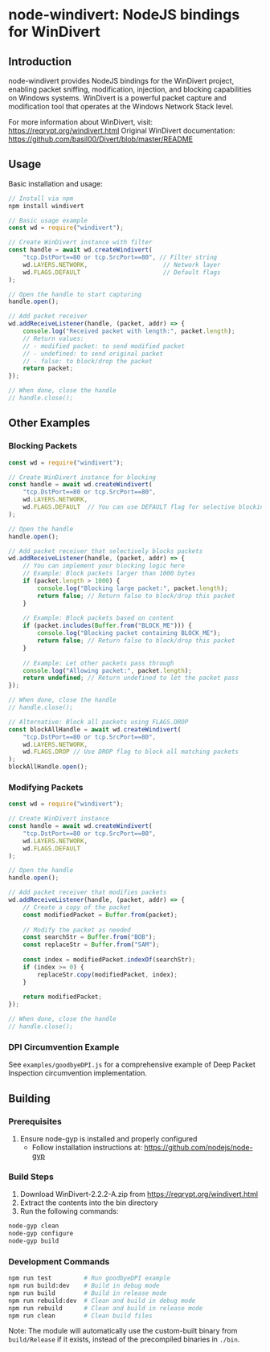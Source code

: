 # node-windivert: NodeJS bindings for WinDivert

## Introduction
node-windivert provides NodeJS bindings for the WinDivert project, enabling packet sniffing, modification, injection, and blocking capabilities on Windows systems. WinDivert is a powerful packet capture and modification tool that operates at the Windows Network Stack level.

For more information about WinDivert, visit: https://reqrypt.org/windivert.html
Original WinDivert documentation: https://github.com/basil00/Divert/blob/master/README

## Usage
Basic installation and usage:
```javascript
// Install via npm
npm install windivert

// Basic usage example
const wd = require("windivert");

// Create WinDivert instance with filter
const handle = await wd.createWindivert(
    "tcp.DstPort==80 or tcp.SrcPort==80", // Filter string
    wd.LAYERS.NETWORK,                     // Network layer
    wd.FLAGS.DEFAULT                       // Default flags
);

// Open the handle to start capturing
handle.open();

// Add packet receiver
wd.addReceiveListener(handle, (packet, addr) => {
    console.log("Received packet with length:", packet.length);
    // Return values:
    // - modified packet: to send modified packet
    // - undefined: to send original packet
    // - false: to block/drop the packet
    return packet; 
});

// When done, close the handle
// handle.close();
```

## Other Examples

### Blocking Packets
```javascript
const wd = require("windivert");

// Create WinDivert instance for blocking
const handle = await wd.createWindivert(
    "tcp.DstPort==80 or tcp.SrcPort==80",
    wd.LAYERS.NETWORK,
    wd.FLAGS.DEFAULT  // You can use DEFAULT flag for selective blocking
);

// Open the handle
handle.open();

// Add packet receiver that selectively blocks packets
wd.addReceiveListener(handle, (packet, addr) => {
    // You can implement your blocking logic here
    // Example: Block packets larger than 1000 bytes
    if (packet.length > 1000) {
        console.log("Blocking large packet:", packet.length);
        return false; // Return false to block/drop this packet
    }
    
    // Example: Block packets based on content
    if (packet.includes(Buffer.from("BLOCK_ME"))) {
        console.log("Blocking packet containing BLOCK_ME");
        return false; // Return false to block/drop this packet
    }
    
    // Example: Let other packets pass through
    console.log("Allowing packet:", packet.length);
    return undefined; // Return undefined to let the packet pass
});

// When done, close the handle
// handle.close();

// Alternative: Block all packets using FLAGS.DROP
const blockAllHandle = await wd.createWindivert(
    "tcp.DstPort==80 or tcp.SrcPort==80",
    wd.LAYERS.NETWORK,
    wd.FLAGS.DROP // Use DROP flag to block all matching packets
);
blockAllHandle.open();
```

### Modifying Packets
```javascript
const wd = require("windivert");

// Create WinDivert instance
const handle = await wd.createWindivert(
    "tcp.DstPort==80 or tcp.SrcPort==80",
    wd.LAYERS.NETWORK,
    wd.FLAGS.DEFAULT
);

// Open the handle
handle.open();

// Add packet receiver that modifies packets
wd.addReceiveListener(handle, (packet, addr) => {
    // Create a copy of the packet
    const modifiedPacket = Buffer.from(packet);
    
    // Modify the packet as needed
    const searchStr = Buffer.from("BOB");
    const replaceStr = Buffer.from("SAM");
    
    const index = modifiedPacket.indexOf(searchStr);
    if (index >= 0) {
        replaceStr.copy(modifiedPacket, index);
    }
    
    return modifiedPacket;
});

// When done, close the handle
// handle.close();
```

### DPI Circumvention Example
See `examples/goodbyeDPI.js` for a comprehensive example of Deep Packet Inspection circumvention implementation.

## Building

### Prerequisites
1. Ensure node-gyp is installed and properly configured
   - Follow installation instructions at: https://github.com/nodejs/node-gyp

### Build Steps
1. Download WinDivert-2.2.2-A.zip from https://reqrypt.org/windivert.html
2. Extract the contents into the bin directory
3. Run the following commands:
```bash
node-gyp clean
node-gyp configure
node-gyp build
```

### Development Commands
```bash
npm run test         # Run goodbyeDPI example
npm run build:dev    # Build in debug mode
npm run build        # Build in release mode
npm run rebuild:dev  # Clean and build in debug mode
npm run rebuild      # Clean and build in release mode
npm run clean        # Clean build files
```

Note: The module will automatically use the custom-built binary from `build/Release` if it exists, instead of the precompiled binaries in `./bin`.
	